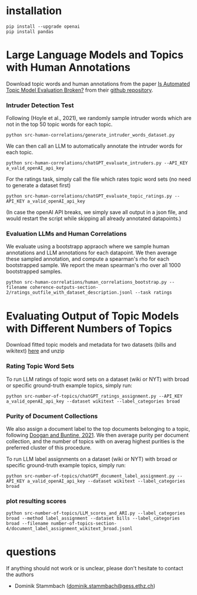 # installation

```shell
pip install --upgrade openai
pip install pandas
```


# Large Language Models and Topics with Human Annotations

Download topic words and human annotations from the paper [Is Automated Topic Model Evaluation Broken?](https://arxiv.org/abs/2107.02173) from their [github repository](https://github.com/ahoho/topics/blob/dev/data/human/all_data/all_data.json).


### Intruder Detection Test

Following (Hoyle et al., 2021), we randomly sample intruder words which are not in the top 50 topic words for each topic.

```shell
python src-human-correlations/generate_intruder_words_dataset.py 
```

We can then call an LLM to automatically annotate the intruder words for each topic. 

```shell
python src-human-correlations/chatGPT_evaluate_intruders.py --API_KEY a_valid_openAI_api_key
```

For the ratings task, simply call the file which rates topic word sets (no need to generate a dataset first)

```shell
python src-human-correlations/chatGPT_evaluate_topic_ratings.py --API_KEY a_valid_openAI_api_key
```
(In case the openAI API breaks, we simply save all output in a json file, and would restart the script while skipping all already annotated datapoints.)


### Evaluation LLMs and Human Correlations

We evaluate using a bootstrapp appraoch where we sample human annotations and LLM annotations for each datapoint. We then average these sampled annotation, and compute a spearman's rho for each bootstrapped sample. We report the mean spearman's rho over all 1000 bootstrapped samples.

```shell
python src-human-correlations/human_correlations_bootstrap.py --filename coherence-outputs-section-2/ratings_outfile_with_dataset_description.jsonl --task ratings
```



# Evaluating Output of Topic Models with Different Numbers of Topics

Download fitted topic models and metadata for two datasets (bills and wikitext) [here](https://www.dropbox.com/s/huxdloe5l6w2tu5/topic_model_k_selection.zip?dl=0) and unzip

### Rating Topic Word Sets

To run LLM ratings of topic word sets on a dataset (wiki or NYT) with broad or specific ground-truth example topics, simply run:

```shell
python src-number-of-topics/chatGPT_ratings_assignment.py --API_KEY a_valid_openAI_api_key --dataset wikitext --label_categories broad
```

### Purity of Document Collections

We also assign a document label to the top documents belonging to a topic, following [Doogan and Buntine, 2021](https://aclanthology.org/2021.naacl-main.300/). We then average purity per document collection, and the number of topics with on averag highest purities is the preferred cluster of this procedure.

To run LLM label assignments on a dataset (wiki or NYT) with broad or specific ground-truth example topics, simply run:

```shell
python src-number-of-topics/chatGPT_document_label_assignment.py --API_KEY a_valid_openAI_api_key --dataset wikitext --label_categories broad
```

### plot resulting scores

```shell
python src-number-of-topics/LLM_scores_and_ARI.py --label_categories broad --method label_assignment --dataset bills --label_categories broad --filename number-of-topics-section-4/document_label_assignment_wikitext_broad.jsonl
```

# questions

If anything should not work or is unclear, please don't hesitate to contact the authors

* Dominik Stammbach (dominik.stammbach@gess.ethz.ch)
